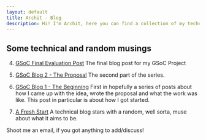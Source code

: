 ```yaml
---
layout: default
title: Archit - Blog
description: Hi! I'm Archit, here you can find a collection of my technical writings.
---
```


## Some technical and random musings

4. [GSoC Final Evaluation Post](/blog/gsocfinal) The final blog post for my GSoC Project

3. [GSoC Blog 2 - The Proposal](/blog/gsoc2) The second part of the series.

2. [GSoC Blog 1 - The Beginning](/blog/gsoc1) First in hopefully a series of posts about how I came up with the idea, wrote the proposal and what the work was like. This post in particular is about how I got started. 

1. [A Fresh Start](/blog/intro) A technical blog stars with a random, well sorta, muse about what it aims to be.

Shoot me an email, if you got anything to add/discuss!